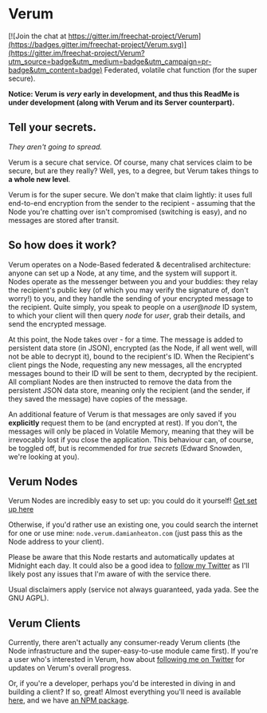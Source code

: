 # Verum

[![Join the chat at https://gitter.im/freechat-project/Verum](https://badges.gitter.im/freechat-project/Verum.svg)](https://gitter.im/freechat-project/Verum?utm_source=badge&utm_medium=badge&utm_campaign=pr-badge&utm_content=badge)
Federated, volatile chat function (for the super secure).

**Notice: Verum is _very_ early in development, and thus this ReadMe is under development (along with Verum and its Server counterpart).**

## Tell your secrets.
_They aren't going to spread._

Verum is a secure chat service. Of course, many chat services claim to be secure, but are they really? Well, yes, to a degree, but Verum takes things to **a whole new level**.

Verum is for the super secure. We don't make that claim lightly: it uses full end-to-end encryption from the sender to the recipient - assuming that the Node you're chatting over isn't compromised (switching is easy), and no messages are stored after transit.

## So how does it work?

Verum operates on a Node-Based federated & decentralised architecture: anyone can set up a Node, at any time, and the system will support it. Nodes operate as the messenger between you and your buddies: they relay the recipient's public key (of which you may verify the signature of, don't worry!) to you, and they handle the sending of your encrypted message to the recipient. Quite simply, you speak to people on a _user_@_node_ ID system, to which your client will then query _node_ for _user_, grab their details, and send the encrypted message.

At this point, the Node takes over - for a time. The message is added to persistent data store (in JSON), encrypted (as the Node, if all went well, will not be able to decrypt it), bound to the recipient's ID. When the Recipient's client pings the Node, requesting any new messages, all the encrypted messages bound to their ID will be sent to them, decrypted by the recipient. All compliant Nodes are then instructed to remove the data from the persistent JSON data store, meaning only the recipient (and the sender, if they saved the message) have copies of the message.

An additional feature of Verum is that messages are only saved if you **explicitly** request them to be (and encrypted at rest). If you don't, the messages will only be placed in Volatile Memory, meaning that they will be irrevocably lost if you close the application. This behaviour can, of course, be toggled off, but is recommended for _true secrets_ (Edward Snowden, we're looking at you).

## Verum Nodes

Verum Nodes are incredibly easy to set up: you could do it yourself! [Get set up here](http://github.com/freechat-project/Verum-Server)

Otherwise, if you'd rather use an existing one, you could search the internet for one or use mine: `node.verum.damianheaton.com` (just pass this as the Node address to your client).

Please be aware that this Node restarts and automatically updates at Midnight each day. It could also be a good idea to [follow my Twitter](https://twitter.com/Scratso) as I'll likely post any issues that I'm aware of with the service there.

Usual disclaimers apply (service not always guaranteed, yada yada. See the GNU AGPL).

## Verum Clients

Currently, there aren't actually any consumer-ready Verum clients (the Node infrastructure and the super-easy-to-use module came first). If you're a user who's interested in Verum, how about [following me on Twitter](https://twitter.com/Scratso) for updates on Verum's overall progress.

Or, if you're a developer, perhaps you'd be interested in diving in and building a client? If so, great! Almost everything you'll need is available [here](https://github.com/freechat-project/Verum-Backend), and we have [an NPM package](https://npmjs.org/~scratso/verum).
